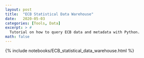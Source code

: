 ```yaml
---
layout: post
title:  "ECB Statistical Data Warehouse"
date:   2020-05-03
categories: [Tools, Data]
excerpt: > #
  Tutorial on how to query ECB data and metadata with Python.
math: false
---
```



{% include notebooks/ECB_statistical_data_warehouse.html %}
